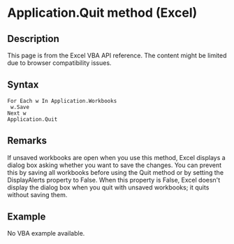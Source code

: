 # Application.Quit method (Excel)

## Description
This page is from the Excel VBA API reference. The content might be limited due to browser compatibility issues.

## Syntax
```vba
For Each w In Application.Workbooks 
 w.Save 
Next w 
Application.Quit
```

## Remarks
If unsaved workbooks are open when you use this method, Excel displays a dialog box asking whether you want to save the changes. You can prevent this by saving all workbooks before using the Quit method or by setting the DisplayAlerts property to False. When this property is False, Excel doesn't display the dialog box when you quit with unsaved workbooks; it quits without saving them.

## Example
No VBA example available.
